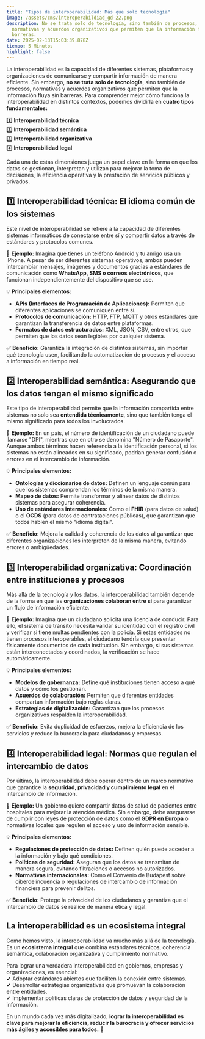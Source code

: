 ```yaml
---
title: "Tipos de interoperabilidad: Más que solo tecnología"
image: /assets/cms/interoperabildiad_gd-22.png
description: No se trata solo de tecnología, sino también de procesos,
  normativas y acuerdos organizativos que permiten que la información fluya sin
  barreras.
date: 2025-02-13T15:03:39.878Z
tiempo: 5 Minutos
highlight: false
---
```

La interoperabilidad es la capacidad de diferentes sistemas, plataformas y organizaciones de comunicarse y compartir información de manera eficiente. Sin embargo, **no se trata solo de tecnología**, sino también de procesos, normativas y acuerdos organizativos que permiten que la información fluya sin barreras. Para comprender mejor cómo funciona la interoperabilidad en distintos contextos, podemos dividirla en **cuatro tipos fundamentales:**

1️⃣ **Interoperabilidad técnica**\
2️⃣ **Interoperabilidad semántica**\
3️⃣ **Interoperabilidad organizativa**\
4️⃣ **Interoperabilidad legal**

Cada una de estas dimensiones juega un papel clave en la forma en que los datos se gestionan, interpretan y utilizan para mejorar la toma de decisiones, la eficiencia operativa y la prestación de servicios públicos y privados.

## **1️⃣ Interoperabilidad técnica: El idioma común de los sistemas**

Este nivel de interoperabilidad se refiere a la capacidad de diferentes sistemas informáticos de conectarse entre sí y compartir datos a través de estándares y protocolos comunes.

📌 **Ejemplo:** Imagina que tienes un teléfono Android y tu amigo usa un iPhone. A pesar de ser diferentes sistemas operativos, ambos pueden intercambiar mensajes, imágenes y documentos gracias a estándares de comunicación como **WhatsApp, SMS o correos electrónicos**, que funcionan independientemente del dispositivo que se use.

💡 **Principales elementos:**

* **APIs (Interfaces de Programación de Aplicaciones):** Permiten que diferentes aplicaciones se comuniquen entre sí.
* **Protocolos de comunicación:** HTTP, FTP, MQTT y otros estándares que garantizan la transferencia de datos entre plataformas.
* **Formatos de datos estructurados:** XML, JSON, CSV, entre otros, que permiten que los datos sean legibles por cualquier sistema.

✅ **Beneficio:** Garantiza la integración de distintos sistemas, sin importar qué tecnología usen, facilitando la automatización de procesos y el acceso a información en tiempo real.

## **2️⃣ Interoperabilidad semántica: Asegurando que los datos tengan el mismo significado**

Este tipo de interoperabilidad permite que la información compartida entre sistemas no solo sea **entendida técnicamente**, sino que también tenga el mismo significado para todos los involucrados.

📌 **Ejemplo:** En un país, el número de identificación de un ciudadano puede llamarse "DPI", mientras que en otro se denomina "Número de Pasaporte". Aunque ambos términos hacen referencia a la identificación personal, si los sistemas no están alineados en su significado, podrían generar confusión o errores en el intercambio de información.

💡 **Principales elementos:**

* **Ontologías y diccionarios de datos:** Definen un lenguaje común para que los sistemas comprendan los términos de la misma manera.
* **Mapeo de datos:** Permite transformar y alinear datos de distintos sistemas para asegurar coherencia.
* **Uso de estándares internacionales:** Como el **FHIR** (para datos de salud) o el **OCDS** (para datos de contrataciones públicas), que garantizan que todos hablen el mismo "idioma digital".

✅ **Beneficio:** Mejora la calidad y coherencia de los datos al garantizar que diferentes organizaciones los interpreten de la misma manera, evitando errores o ambigüedades.

## **3️⃣ Interoperabilidad organizativa: Coordinación entre instituciones y procesos**

Más allá de la tecnología y los datos, la interoperabilidad también depende de la forma en que las **organizaciones colaboran entre sí** para garantizar un flujo de información eficiente.

📌 **Ejemplo:** Imagina que un ciudadano solicita una licencia de conducir. Para ello, el sistema de tránsito necesita validar su identidad con el registro civil y verificar si tiene multas pendientes con la policía. Si estas entidades no tienen procesos interoperables, el ciudadano tendría que presentar físicamente documentos de cada institución. Sin embargo, si sus sistemas están interconectados y coordinados, la verificación se hace automáticamente.

💡 **Principales elementos:**

* **Modelos de gobernanza:** Define qué instituciones tienen acceso a qué datos y cómo los gestionan.
* **Acuerdos de colaboración:** Permiten que diferentes entidades compartan información bajo reglas claras.
* **Estrategias de digitalización:** Garantizan que los procesos organizativos respalden la interoperabilidad.

✅ **Beneficio:** Evita duplicidad de esfuerzos, mejora la eficiencia de los servicios y reduce la burocracia para ciudadanos y empresas.

## **4️⃣ Interoperabilidad legal: Normas que regulan el intercambio de datos**

Por último, la interoperabilidad debe operar dentro de un marco normativo que garantice la **seguridad, privacidad y cumplimiento legal** en el intercambio de información.

📌 **Ejemplo:** Un gobierno quiere compartir datos de salud de pacientes entre hospitales para mejorar la atención médica. Sin embargo, debe asegurarse de cumplir con leyes de protección de datos como el **GDPR en Europa** o normativas locales que regulen el acceso y uso de información sensible.

💡 **Principales elementos:**

* **Regulaciones de protección de datos:** Definen quién puede acceder a la información y bajo qué condiciones.
* **Políticas de seguridad:** Aseguran que los datos se transmitan de manera segura, evitando filtraciones o accesos no autorizados.
* **Normativas internacionales:** Como el Convenio de Budapest sobre ciberdelincuencia o regulaciones de intercambio de información financiera para prevenir delitos.

✅ **Beneficio:** Protege la privacidad de los ciudadanos y garantiza que el intercambio de datos se realice de manera ética y legal.



## **La interoperabilidad es un ecosistema integral**

Como hemos visto, la interoperabilidad va mucho más allá de la tecnología. Es un **ecosistema integral** que combina estándares técnicos, coherencia semántica, colaboración organizativa y cumplimiento normativo.

Para lograr una verdadera interoperabilidad en gobiernos, empresas y organizaciones, es esencial:\
✔ Adoptar estándares abiertos que faciliten la conexión entre sistemas.\
✔ Desarrollar estrategias organizativas que promuevan la colaboración entre entidades.\
✔ Implementar políticas claras de protección de datos y seguridad de la información.

En un mundo cada vez más digitalizado, **lograr la interoperabilidad es clave para mejorar la eficiencia, reducir la burocracia y ofrecer servicios más ágiles y accesibles para todos.** 🚀